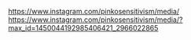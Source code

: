 
https://www.instagram.com/pinkosensitivism/media/
https://www.instagram.com/pinkosensitivism/media/?max_id=1450044192985406421_2966022865